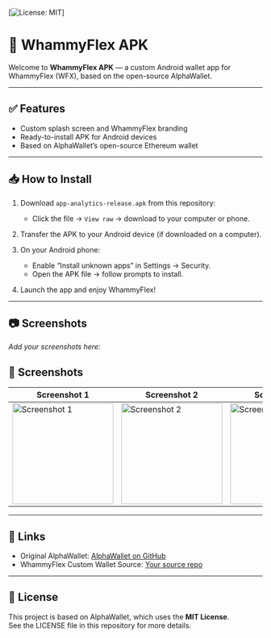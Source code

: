 [![License: MIT](https://img.shields.io/badge/License-MIT-green.svg)]

# 📱 WhammyFlex APK

Welcome to **WhammyFlex APK** — a custom Android wallet app for WhammyFlex (WFX), based on the open-source AlphaWallet.

---

## ✅ Features

- Custom splash screen and WhammyFlex branding
- Ready-to-install APK for Android devices
- Based on AlphaWallet’s open-source Ethereum wallet

---

## 📥 How to Install

1. Download `app-analytics-release.apk` from this repository:
   - Click the file → `View raw` → download to your computer or phone.

2. Transfer the APK to your Android device (if downloaded on a computer).

3. On your Android phone:
   - Enable “Install unknown apps” in Settings → Security.
   - Open the APK file → follow prompts to install.

4. Launch the app and enjoy WhammyFlex!

---

## 📷 Screenshots

*Add your screenshots here:*  
## 📸 Screenshots

| Screenshot 1 | Screenshot 2 | Screenshot 3 | Screenshot 4 |
|---|---|---|---|
| <img src="https://github.com/user-attachments/assets/600a060e-ee89-49c6-a78d-9cbad41d8b73" alt="Screenshot 1" width="200"/> | <img src="https://github.com/user-attachments/assets/c5df3675-679d-4e7e-913e-f49434aefc7d" alt="Screenshot 2" width="200"/> | <img src="https://github.com/user-attachments/assets/c195b6ce-ef56-4f61-94cf-529397080b92" alt="Screenshot 3" width="200"/> | <img src="https://github.com/user-attachments/assets/097fee1e-517e-40ac-8285-ab08253fbb17" alt="Screenshot 4" width="200"/> |


---

## 🔗 Links

- Original AlphaWallet: [AlphaWallet on GitHub](https://github.com/AlphaWallet/alpha-wallet-android)
- WhammyFlex Custom Wallet Source: [Your source repo](https://github.com/turbo399/turbo399-wfx_custom_wallet_apk)

---

## 📄 License

This project is based on AlphaWallet, which uses the **MIT License**.  
See the LICENSE file in this repository for more details.
